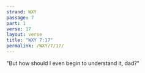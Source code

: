```yaml
---
strand: WXY
passage: 7
part: 1
verse: 17
layout: verse
title: "WXY 7:17"
permalink: /WXY/7/17/
---
```

"But how should I even begin to understand it, dad?"
